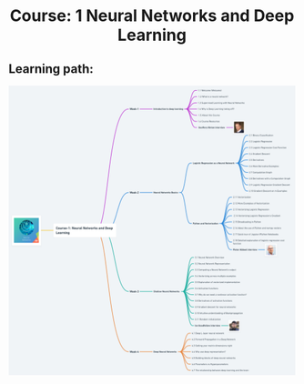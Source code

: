 <strong> 
    <h1 align='center'>Course: 1 Neural Networks and Deep Learning</h1> 
</strong>

## Learning path:

<p align='center'>
  <a href="#"><img src="https://github.com/mohd-faizy/Deep-Learning/blob/main/Course_1_Neural_Networks_and_Deep_Learning/01_NN_DL_img/01_Learning_Path.png?raw=true" alt="Learning_Path"></a>
</p>
